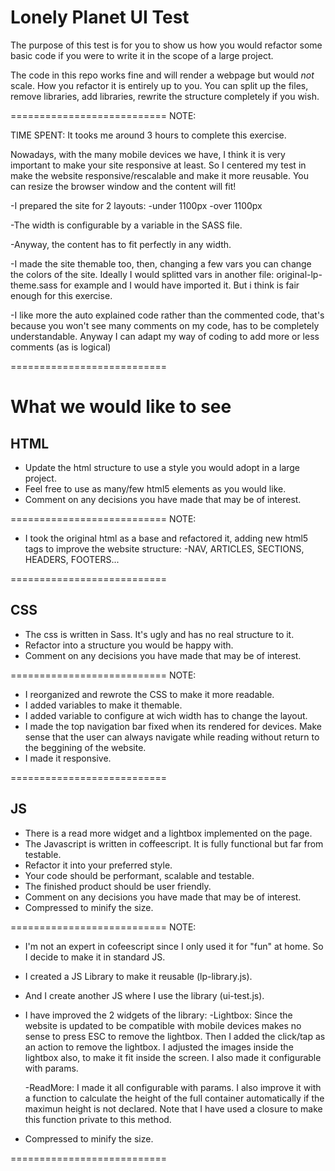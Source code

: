 # Lonely Planet UI Test

The purpose of this test is for you to show us how you would refactor some basic code if you were to write it in the scope of a large project.

The code in this repo works fine and will render a webpage but would *not* scale. How you refactor it is entirely up to you. You can split up the files, remove libraries, add libraries, rewrite the structure completely if you wish.

===========================
NOTE:

TIME SPENT: It tooks me around 3 hours to complete this exercise.

Nowadays, with the many mobile devices we have, I think it is very important to make your site responsive at least. So I centered my test in make the website responsive/rescalable and make it more reusable. You can resize the browser window and the content will fit!

-I prepared the site for 2 layouts:	
	-under 1100px
	-over 1100px

-The width is configurable by a variable in the SASS file. 

-Anyway, the content has to fit perfectly in any width.

-I made the site themable too, then, changing a few vars you can change the colors of the site. Ideally I would splitted vars in another file: original-lp-theme.sass for example and I would have imported it. But i think is fair enough for this exercise.

-I like more the auto explained code rather than the commented code, that's because you won't see many comments on my code, has to be completely understandable. Anyway I can adapt my way of coding to add more or less comments (as is logical)

===========================
# What we would like to see

## HTML

- Update the html structure to use a style you would adopt in a large project.
- Feel free to use as many/few html5 elements as you would like.
- Comment on any decisions you have made that may be of interest.

===========================
NOTE: 

- I took the original html as a base and refactored it, adding new html5 tags to improve the website structure:
	-NAV, ARTICLES, SECTIONS, HEADERS, FOOTERS...

===========================

## CSS

- The css is written in Sass. It's ugly and has no real structure to it.
- Refactor into a structure you would be happy with.
- Comment on any decisions you have made that may be of interest.

===========================
NOTE: 

- I reorganized and rewrote the CSS to make it more readable.
- I added variables to make it themable.
- I added variable to configure at wich width has to change the layout.
- I made the top navigation bar fixed when its rendered for devices. Make sense that the user can always navigate while reading without return to the beggining of the website.
- I made it responsive.

===========================


## JS

- There is a read more widget and a lightbox implemented on the page.
- The Javascript is written in coffeescript. It is fully functional but far from testable.
- Refactor it into your preferred style.
- Your code should be performant, scalable and testable.
- The finished product should be user friendly.
- Comment on any decisions you have made that may be of interest.
- Compressed to minify the size.

===========================
NOTE: 

- I'm not an expert in cofeescript since I only used it for "fun" at home. So I decide to make it in standard JS.
- I created a JS Library to make it reusable (lp-library.js).
- And I create another JS where I use the library (ui-test.js).
- I have improved the 2 widgets of the library:
	-Lightbox: Since the website is updated to be compatible with mobile devices makes no sense to press ESC to remove the lightbox. Then I added the click/tap as an action to remove the lightbox. I adjusted the images inside the lightbox also, to make it fit inside the screen. I also made it configurable with params.

	-ReadMore: I made it all configurable with params. I also improve it with a function to calculate the height of the full container automatically if the maximun height is not declared. Note that I have used a closure to make this function private to this method.
- Compressed to minify the size.

===========================


